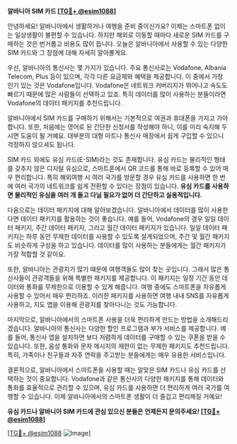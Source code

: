 **알바니아 SIM 카드 [[TG💪+ @esim1088](https://t.me/s/esim1088)]**

안녕하세요! 알바니아에서 생활하거나 여행을 준비 중이신가요? 이제는 스마트폰 없이는 일상생활이 불편할 수 있습니다. 하지만 해외로 이동할 때마다 새로운 SIM 카드를 구매하는 것은 번거롭고 비용도 많이 듭니다. 오늘은 알바니아에서 사용할 수 있는 다양한 SIM 카드와 그 장점에 대해 자세히 알아볼게요.

우선, 알바니아의 통신사는 몇 가지가 있습니다. 주요 통신사로는 Vodafone, Albania Telecom, Plus 등이 있으며, 각각 다른 요금제와 혜택을 제공합니다. 이 중에서 가장 인기 있는 것은 Vodafone입니다. Vodafone은 네트워크 커버리지가 뛰어나고 속도도 빠르기 때문에 많은 사람들이 선택하고 있죠. 특히 데이터를 많이 사용하는 분들이라면 Vodafone의 데이터 패키지를 추천드립니다.

알바니아에서 SIM 카드를 구매하기 위해서는 기본적으로 여권과 휴대폰을 가지고 가야 합니다. 또한, 처음에는 영어로 된 간단한 신청서를 작성해야 하니, 이를 미리 숙지해 두시면 도움이 될 거예요. 대부분의 대형 마트나 통신사 매장에서 쉽게 구입할 수 있으니 걱정하지 않으셔도 됩니다.

SIM 카드 외에도 유심 카드(E-SIM)라는 것도 존재합니다. 유심 카드는 물리적인 형태를 갖추지 않은 디지털 유심으로, 스마트폰에서 QR 코드를 통해 바로 등록할 수 있어 매우 편리합니다. 특히 해외여행 시 여러 국가를 방문할 경우 유심 카드를 사용하면 한 번에 여러 국가의 네트워크를 쉽게 전환할 수 있다는 장점이 있습니다. **유심 카드를 사용하면 물리적인 유심을 여러 개 들고 다닐 필요가 없어 더 간단하고 실용적입니다.**

다음으로는 데이터 패키지에 대해 알아보겠습니다. 알바니아에서 데이터를 많이 사용한다면 데이터 패키지를 활용하는 것이 좋습니다. 예를 들어, Vodafone의 경우 일일 데이터 패키지, 주간 데이터 패키지, 그리고 월간 데이터 패키지가 있습니다. 일일 데이터 패키지는 하루 동안 무제한 데이터를 사용할 수 있도록 설계되었으며, 주간 및 월간 패키지도 비슷하게 구성을 하고 있습니다. 데이터를 많이 사용하는 분들에게는 월간 패키지가 가장 적합할 것 같아요.

또한, 알바니아는 관광지가 많기 때문에 여행객들도 많이 찾는 곳입니다. 그래서 많은 통신사들이 관광객들을 위해 특별한 패키지를 제공합니다. 이 패키지는 일정 기간 동안 데이터와 통화를 무제한으로 이용할 수 있게 해줍니다. 여행 중에도 스마트폰을 자유롭게 사용할 수 있어서 매우 편리하죠. 이러한 패키지를 사용하면 여행 내내 SNS를 자유롭게 사용하고, 지도 앱을 이용해 관광지를 찾아다니는 것도 가능합니다.

마지막으로, 알바니아에서의 스마트폰 사용을 더욱 편리하게 만드는 방법을 소개해드리겠습니다. 알바니아의 통신사는 다양한 할인 프로그램과 부가 서비스를 제공합니다. 예를 들어, 통신사 앱을 설치하면 보다 저렴하게 데이터를 구매할 수 있는 쿠폰을 받을 수 있습니다. 또한, 음성 통화와 문자 메시지의 제한이 없는 무제한 패키지도 추천드립니다. 특히, 가족이나 친구들과 자주 연락을 주고받는 분들에게는 매우 유용한 서비스입니다.

결론적으로, 알바니아에서 스마트폰을 사용할 때는 알맞은 SIM 카드나 유심 카드를 선택하는 것이 중요합니다. Vodafone과 같은 통신사의 다양한 패키지를 통해 데이터와 통화를 효율적으로 관리할 수 있으며, 유심 카드를 사용하면 더 편리하게 여러 국가를 여행할 수 있습니다. 이제 알바니아에서의 스마트폰 생활이 더 즐겁고 편리해질 거예요!

**유심 카드나 알바니아 SIM 카드에 관심 있으신 분들은 언제든지 문의주세요! [[TG💪+ @esim1088](https://t.me/s/esim1088)]**

[[TG💪+ @esim1088](https://t.me/s/esim1088) ![Image](https://i.postimg.cc/Y0z9fWf4/image.png)]